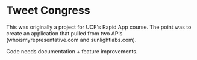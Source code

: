 # Tweet Congress

This was originally a project for UCF's Rapid App course. The point was to create an application that pulled from two APIs (whoismyrepresentative.com and sunlightlabs.com).

Code needs documentation + feature improvements.